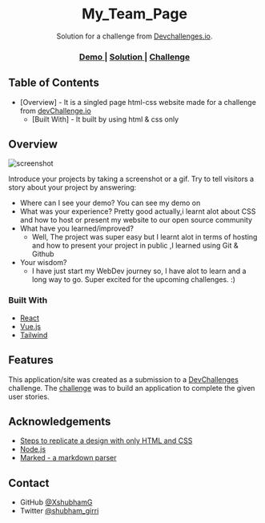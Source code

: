 <!-- Please update value in the {}  -->

<h1 align="center">My_Team_Page</h1>

<div align="center">
   Solution for a challenge from  <a href="http://devchallenges.io" target="_blank">Devchallenges.io</a>.
</div>

<div align="center">
  <h3>
    <a href="https://{your-demo-link.your-domain}">
      Demo
    </a>
    <span> | </span>
    <a href="https://github.com/XshubhamG/My_Team_Page">
      Solution
    </a>
    <span> | </span>
    <a href="https://devchallenges.io/challenges/hhmesazsqgKXrTkYkt0U">
      Challenge
    </a>
  </h3>
</div>

<!-- TABLE OF CONTENTS -->

## Table of Contents
- [Overview] - It is a singled page html-css website  made for a  challenge  from <a href="https://devchallenges.io/challenges/wBunSb7FPrIepJZAg0sY">devChallenge.io</a> 
  - [Built With] - It built by using html & css only
<!-- OVERVIEW -->

## Overview

![screenshot](https://user-images.githubusercontent.com/16707738/92399059-5716eb00-f132-11ea-8b14-bcacdc8ec97b.png)

Introduce your projects by taking a screenshot or a gif. Try to tell visitors a story about your project by answering:

- Where can I see your demo?
You can see my demo on 
- What was your experience?
Pretty good actually,i learnt alot about CSS and how to host or present my website to our open source community 
- What have you learned/improved?
  -  Well, The project was super easy but I learnt alot in terms of hosting and how to present your project in public ,I learned using Git & Github 
- Your wisdom?
  -  I have just start  my WebDev journey so, I have alot to learn and a long way to go. Super excited for the upcoming challenges. :)
### Built With

<!-- This section should list any major frameworks that you built your project using. Here are a few examples.-->

- [React](https://reactjs.org/)
- [Vue.js](https://vuejs.org/)
- [Tailwind](https://tailwindcss.com/)

## Features

<!-- List the features of your application or follow the template. Don't share the figma file here :) -->

This application/site was created as a submission to a [DevChallenges](https://devchallenges.io/challenges) challenge. The [challenge](https://devchallenges.io/challenges/hhmesazsqgKXrTkYkt0U) was to build an application to complete the given user stories.


## Acknowledgements

<!-- This section should list any articles or add-ons/plugins that helps you to complete the project. This is optional but it will help you in the future. For exmpale -->

- [Steps to replicate a design with only HTML and CSS](https://devchallenges-blogs.web.app/how-to-replicate-design/)
- [Node.js](https://nodejs.org/)
- [Marked - a markdown parser](https://github.com/chjj/marked)

## Contact

- GitHub [@XshubhamG](https://{github.com/XshubhamG})
- Twitter [@shubham_girri](https://{twitter.com/shubham_girri})
